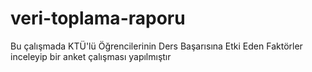 # veri-toplama-raporu
Bu çalışmada KTÜ'lü Öğrencilerinin Ders Başarısına Etki  Eden Faktörler inceleyip bir anket çalışması yapılmıştır
